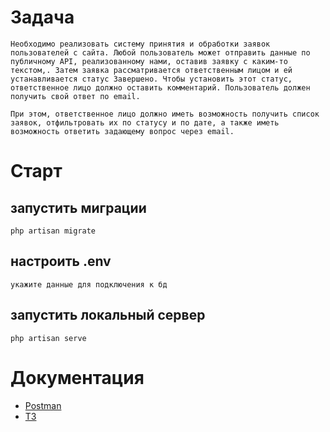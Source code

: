 # Задача
	Необходимо реализовать систему принятия и обработки заявок пользователей с сайта. Любой пользователь может отправить данные по публичному API, реализованному нами, оставив заявку с каким-то текстом,. Затем заявка рассматривается ответственным лицом и ей устанавливается статус Завершено. Чтобы установить этот статус, ответственное лицо должно оставить комментарий. Пользователь должен получить свой ответ по email.

	При этом, ответственное лицо должно иметь возможность получить список заявок, отфильтровать их по статусу и по дате, а также иметь возможность ответить задающему вопрос через email.

# Старт
## запустить миграции
	php artisan migrate
## настроить .env
	укажите данные для подключения к бд
## запустить локальный сервер
	php artisan serve


# Документация

- [Postman](https://github.com/foxxoma/div-prod/blob/main/div.postman_collection.json)
- [ТЗ](https://docs.google.com/document/d/1vfHYU8E_SPL9h_hGoXWN0b4AyCRsWlIn_cHLyp4P5Z8/edit)
